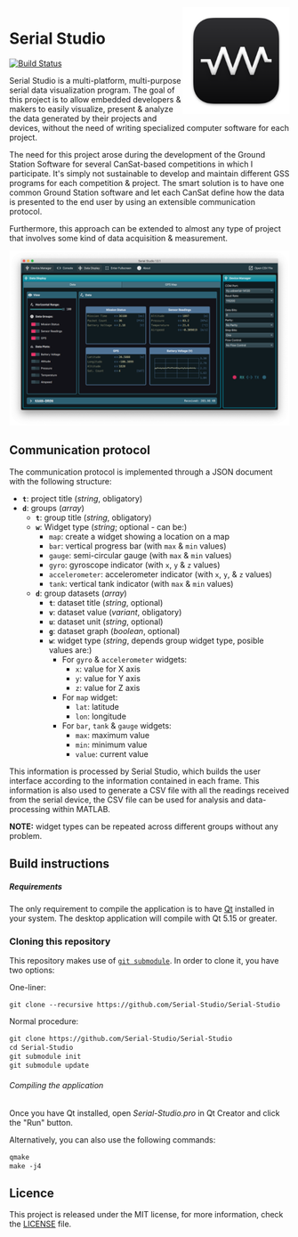 <a href="#">
    <img width="192px" height="192px" src="doc/icon.png" align="right" />
</a>

# Serial Studio

[![Build Status](https://travis-ci.org/Serial-Studio/Serial-Studio.svg?branch=master)](https://travis-ci.org/Serial-Studio/Serial-Studio)

Serial Studio is a multi-platform, multi-purpose serial data visualization program. The goal of this project is to allow embedded developers & makers to easily visualize, present & analyze the data generated by their projects and devices, without the need of writing specialized computer software for each project.

The need for this project arose during the development of the Ground Station Software for several CanSat-based competitions in which I participate. It's simply not sustainable to develop and maintain different GSS programs for each competition & project. The smart solution is to have one common Ground Station software and let each CanSat define how the data is presented to the end user by using an extensible communication protocol.

Furthermore, this approach can be extended to almost any type of project that involves some kind of data acquisition & measurement.

![Screenshot](doc/screenshot.png)

## Communication protocol

The communication protocol is implemented through a JSON document with the following structure:

- **`t`**: project title (*string*, obligatory)
- **`d`**: groups (*array*)
  - **`t`**: group title (*string*, obligatory)
  - **`w`**: Widget type (*string*; optional - can be:)
    - `map`: create a widget showing a location on a map
    - `bar`: vertical progress bar (with `max` & `min` values)
    - `gauge`: semi-circular gauge (with `max` & `min` values)
    - `gyro`: gyroscope indicator (with `x`, `y` & `z` values)
    - `accelerometer`: accelerometer indicator (with `x`, `y`, & `z` values)
    - `tank`: vertical tank indicator (with `max` & `min` values)
  - **`d`**: group datasets (*array*)
    - **`t`**:  dataset title (*string*, optional)
    - **`v`**:  dataset value (*variant*, obligatory)
    - **`u`**:  dataset unit (*string*, optional)
    - **`g`**:  dataset graph (*boolean*, optional)
    - **`w`**:  widget type (*string*, depends group widget type, posible values are:)
        - For `gyro` & `accelerometer` widgets: 
            - `x`: value for X axis
            - `y`: value for Y axis
            - `z`: value for Z axis
        - For `map` widget: 
            - `lat`: latitude
            - `lon`: longitude
        - For `bar`, `tank` & `gauge` widgets:
            - `max`: maximum value
            - `min`: minimum value
            - `value`: current value
    
This information is processed by Serial Studio, which builds the user interface according to the information contained in each frame. This information is also used to generate a CSV file with all the readings received from the serial device, the CSV file can be used for analysis and data-processing within MATLAB.

**NOTE:** widget types can be repeated across different groups without any problem.

## Build instructions

##### Requirements

The only requirement to compile the application is to have [Qt](http://www.qt.io/download-open-source/) installed in your system. The desktop application will compile with Qt 5.15 or greater.

### Cloning this repository

This repository makes use of [`git submodule`](https://git-scm.com/docs/git-submodule). In order to clone it, you have two options:

One-liner:

    git clone --recursive https://github.com/Serial-Studio/Serial-Studio

Normal procedure:

    git clone https://github.com/Serial-Studio/Serial-Studio
    cd Serial-Studio
    git submodule init
    git submodule update
    
###### Compiling the application

Once you have Qt installed, open *Serial-Studio.pro* in Qt Creator and click the "Run" button.

Alternatively, you can also use the following commands:

	qmake
	make -j4

## Licence

This project is released under the MIT license, for more information, check the [LICENSE](LICENSE.md) file.



